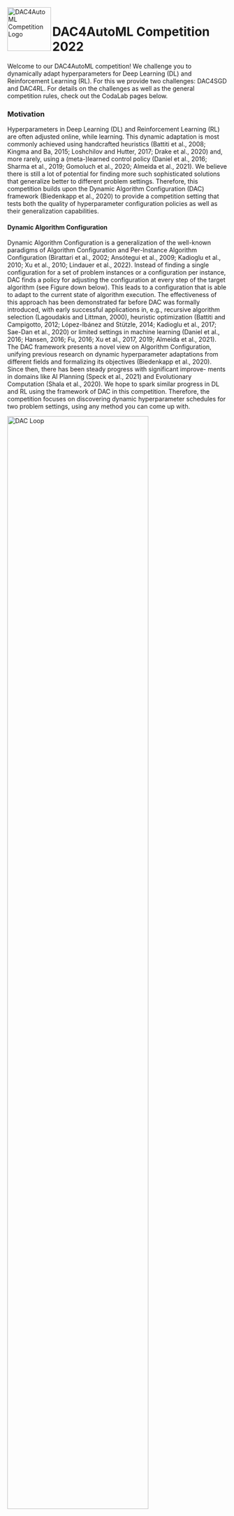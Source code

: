 <img align="left" width="100" src="logo.png" alt="DAC4AutoML Competition Logo">

# DAC4AutoML Competition 2022

Welcome to our DAC4AutoML competition! We challenge you to dynamically adapt hyperparameters for Deep Learning (DL) and Reinforcement Learning (RL). For this we provide two challenges: DAC4SGD and DAC4RL. For details on the challenges as well as the general competition rules, check out the CodaLab pages below.

### Motivation

Hyperparameters in Deep Learning (DL) and Reinforcement Learning (RL) are often adjusted online, while learning. This dynamic adaptation is most commonly achieved using handcrafted heuristics (Battiti et al., 2008; Kingma and Ba, 2015; Loshchilov and Hutter, 2017; Drake et al., 2020) and, more rarely, using a (meta-)learned control policy (Daniel et al., 2016; Sharma et al., 2019; Gomoluch et al., 2020; Almeida et al., 2021). We believe there is still a lot of potential for finding more such sophisticated solutions that generalize better to different problem settings. Therefore, this competition builds upon the Dynamic Algorithm Configuration (DAC) framework (Biedenkapp et al., 2020) to provide a competition setting that tests both the quality of hyperparameter configuration policies as well as their generalization capabilities.

#### Dynamic Algorithm Configuration

Dynamic Algorithm Configuration is a generalization of the well-known paradigms of Algorithm Configuration and Per-Instance Algorithm Configuration (Birattari et al., 2002; Ansótegui et al., 2009; Kadioglu et al., 2010; Xu et al., 2010; Lindauer et al., 2022). Instead of finding a single configuration for a set of problem instances or a configuration per instance, DAC finds a policy for adjusting the configuration at every step of the target algorithm (see Figure down below). This leads to a configuration that is able to adapt to the current state of algorithm execution. The effectiveness of this approach has been demonstrated far before DAC was formally introduced, with early successful applications in, e.g., recursive algorithm selection (Lagoudakis and Littman, 2000), heuristic optimization (Battiti and Campigotto, 2012; López-Ibánez and Stützle, 2014; Kadioglu et al., 2017; Sae-Dan et al., 2020) or limited settings in machine learning (Daniel et al., 2016; Hansen, 2016; Fu, 2016; Xu et al., 2017, 2019; Almeida et al., 2021). The DAC framework presents a novel view on Algorithm Configuration, unifying previous research on dynamic hyperparameter adaptations from different fields and formalizing its objectives (Biedenkapp et al., 2020). Since then, there has been steady progress with significant improve- ments in domains like AI Planning (Speck et al., 2021) and Evolutionary Computation (Shala et al., 2020). We hope to spark similar progress in DL and RL using the framework of DAC in this competition. Therefore, the competition focuses on discovering dynamic hyperparameter schedules for two problem settings, using any method you can come up with.

<img align="center" width="80%" src="dacloop.png" alt="DAC Loop">

### Challenge: DAC4SGD

While DAC has been applied to Computer Vision problems before (Daniel et al., 2016; Xu et al., 2017; Almeida et al., 2021), the research thus far has yet to yield practical online hyperparameter adaptation policies. Furthermore, the associated code often has not even been released and the experimental setups have been hard to replicate from the papers alone. In short, the challenge can be described as follows:

- Goal: Dynamically adapt the learning rate of the SGD optimizer
- Based on the extended version of the SGDBenchmark included in DACBench.
- Provided baselines: Static learning rate, cosine annealing (Loshchilov and Hutter, 2017), reduce learning rate on pleateu (Pytorch; Paszke et al., 2019) and a basic RL agent.
- CodaLab competition page: TBA

### Challenge: DAC4RL

In Reinforcement Learning, dynamic configuration is common but does not currently target transfer or generalization (Jaderberg et al., 2017; Parker-Holder et al., 2020; Awad et al., 2021) either across variations of the same environment or across different environments. As a first step towards tackling this challenge, we will provide variations of five environments through different contexts for the CARL environments (Benjamins et al., 2021). Different contexts would then represent different train and test settings on which the participants’ approaches would be tested. This would explicitly encourage better transfer of hyperparameters between different contexts as envisioned in Kirk et al. (2021) and further progress on the DAC for RL state-of-the-art. In short, the challenge can be described as follows:

- Goal: Dynamically adapt the hyperparameter configuration of a stable_baselines3 agent
- Based on 5 CARL environments
- Provided baselines: Static configurations and learned configuration schedule found by state-of-the-art AutoRL tool PB2 (Parker-Holder et al., 2020)
- CodaLab competition page: TBA

### Awards

We will provide you with certificates of participation (physical as well as digital), including your placement and medals for the top 3 teams of each track. Further prizes for the top 3 teams are copies of the AutoML book signed by the editors. These teams will also receive monetary prizes sponsored by ChaLearn:

- 250$ for first place
- 150$ for second
- 100$ for third

### Organizers
The DAC4AutoML competition is organized by the [AutoML Freiburg-Hannover group](automl.org).


<table>
  <tr>
    <td><a href= "https://www.tnt.uni-hannover.de/staff/eimer/">Theresa Eimer </a> </td>
     <td><a href= "https://www.tnt.uni-hannover.de/staff/eimer/">Raghu Rajan </a> </td>
     <td><a href= "https://www.tnt.uni-hannover.de/staff/mohan/">Aditya Mohan </a> </td>
  </tr>
  <tr>
    <td><img src="theresa.jpg" width="150" height="200"></td>
    <td><img src="raghu.jpg" width="175" height="200"></td>
    <td><img src="aditya.jpg" width="150" height="200"></td>
  </tr>
 </table>
 
<figure class="image">
    <img src="theresa.jpg" width="150" height="200">
    <font size="2">
    <figcaption> <a href= "https://www.tnt.uni-hannover.de/staff/eimer/">Theresa Eimer </a> 
    </figcaption>
    </font>
</figure>
<figure>
    <img src="raghu.jpg" width="175" height="200">
    <font size="2">
    <figcaption> <a href= "https://www.tnt.uni-hannover.de/staff/eimer/">Raghu Rajan </a> 
    </figcaption>
    </font>
</figure>
    <figure>
    <img src="aditya.jpg" width="150" height="200">
    <font size="2">
    <figcaption> <a href= "https://www.tnt.uni-hannover.de/staff/mohan/">Aditya Mohan </a> 
    </figcaption>
    </font>
</figure>

<figure>
    <img src="goktug.jpeg" width="150" height="200">
    <figcaption class="figure-caption text-center"> <a href= "https://www.tnt.uni-hannover.de/staff/eimer/">Göktuğ Karakaşlı</a> 
    </figcaption>
</figure>

<figure>
    <img src="carolin.jpg" width="150" height="200">
    <figcaption> <a href= "https://www.tnt.uni-hannover.de/staff/benjamin/">Carolin Benjamins </a> 
    </figcaption>
</figure>
    
<figure>
    <img src="steven.jpg" width="150" height="200">
    <font size="2">
    <figcaption class="figure-caption text-center"> <a href= "https://www.tnt.uni-hannover.de/staff/mohan/">Steven Adriaensen </a> 
    </figcaption>
    </font>
</figure>

<figure>
    <img src="frank.jpg" width="180" height="200">
    <font size="2">
    <figcaption> <a href= "https://www.tnt.uni-hannover.de/staff/eimer/">Frank Hutter </a> 
    </figcaption>
    </font>
</figure>
<figure>
    <img src="marius.jpg" width="150" height="200">
    <font size="2">
    <figcaption> <a href= "https://www.tnt.uni-hannover.de/staff/lindauer/">Marius Lindauer </a> 
    </figcaption>
    </font>
</figure>
